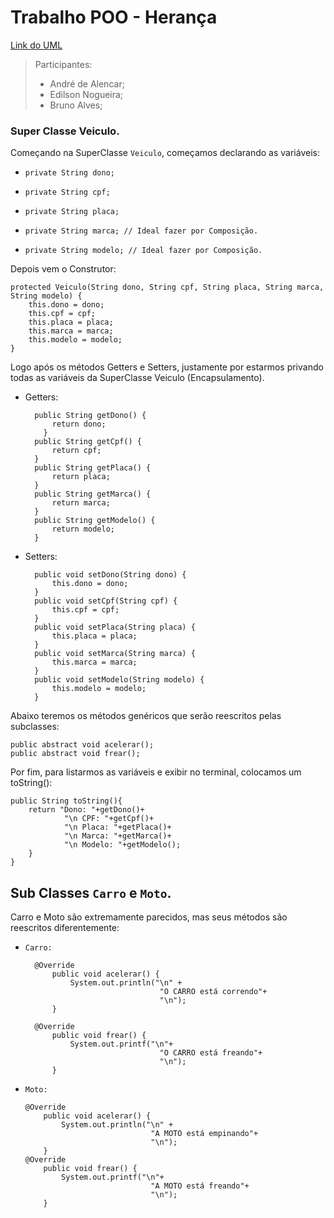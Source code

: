 # Trabalho POO - Herança

[Link do UML](https://miro.com/app/board/uXjVI4bLKbY=/)

> Participantes:
> - André de Alencar;
> - Edilson Nogueira;
> - Bruno Alves;

### Super Classe Veiculo.

Começando na SuperClasse ``Veiculo``, começamos declarando as variáveis:

-     private String dono;
-     private String cpf; 
-     private String placa; 
-     private String marca; // Ideal fazer por Composição.
-     private String modelo; // Ideal fazer por Composição.

Depois vem o Construtor:

    protected Veiculo(String dono, String cpf, String placa, String marca, String modelo) {
        this.dono = dono;
        this.cpf = cpf;
        this.placa = placa;
        this.marca = marca;
        this.modelo = modelo;
    }

Logo após os métodos Getters e Setters, justamente por estarmos privando todas as variáveis da SuperClasse Veiculo (Encapsulamento).

- Getters:


        public String getDono() {
            return dono;
          }
        public String getCpf() {
            return cpf;
        }
        public String getPlaca() {
            return placa;
        }
        public String getMarca() {
            return marca;
        }
        public String getModelo() {
            return modelo;
        }

- Setters:


        public void setDono(String dono) {
            this.dono = dono;
        }
        public void setCpf(String cpf) {
            this.cpf = cpf;
        }
        public void setPlaca(String placa) {
            this.placa = placa;
        }
        public void setMarca(String marca) {
            this.marca = marca;
        }
        public void setModelo(String modelo) {
            this.modelo = modelo;
        }

Abaixo teremos os métodos genéricos que serão reescritos pelas subclasses:

    public abstract void acelerar();
    public abstract void frear();

Por fim, para listarmos as variáveis e exibir no terminal, colocamos um toString():

    public String toString(){
        return "Dono: "+getDono()+
                "\n CPF: "+getCpf()+
                "\n Placa: "+getPlaca()+
                "\n Marca: "+getMarca()+
                "\n Modelo: "+getModelo();
        }
    }

## Sub Classes ``Carro`` e ``Moto``.
Carro e Moto são extremamente parecidos, mas seus métodos são reescritos diferentemente:

- ``Carro:``

        @Override
            public void acelerar() {
                System.out.println("\n" +
                                    "O CARRO está correndo"+
                                    "\n");
            }

        @Override
            public void frear() {
                System.out.printf("\n"+
                                    "O CARRO está freando"+
                                    "\n");
            }
- ``Moto:``

      @Override
          public void acelerar() {
              System.out.println("\n" +
                                  "A MOTO está empinando"+
                                  "\n");
          }
      @Override
          public void frear() {
              System.out.printf("\n"+
                                  "A MOTO está freando"+
                                  "\n");
          }
